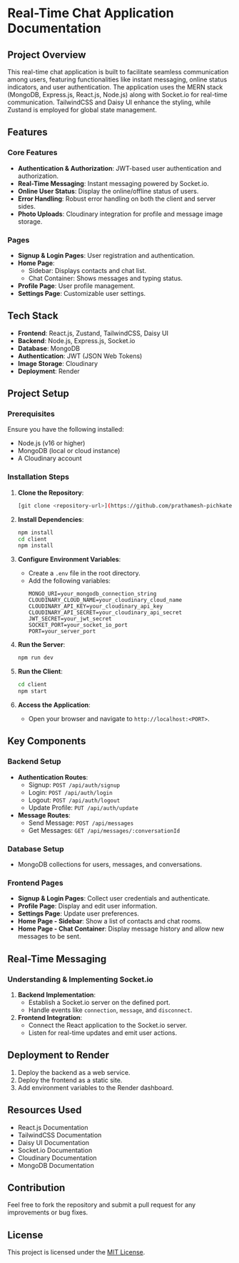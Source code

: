 # Real-Time Chat Application Documentation

## Project Overview
This real-time chat application is built to facilitate seamless communication among users, featuring functionalities like instant messaging, online status indicators, and user authentication. The application uses the MERN stack (MongoDB, Express.js, React.js, Node.js) along with Socket.io for real-time communication. TailwindCSS and Daisy UI enhance the styling, while Zustand is employed for global state management.

## Features
### Core Features
- **Authentication & Authorization**: JWT-based user authentication and authorization.
- **Real-Time Messaging**: Instant messaging powered by Socket.io.
- **Online User Status**: Display the online/offline status of users.
- **Error Handling**: Robust error handling on both the client and server sides.
- **Photo Uploads**: Cloudinary integration for profile and message image storage.

### Pages
- **Signup & Login Pages**: User registration and authentication.
- **Home Page**:
  - Sidebar: Displays contacts and chat list.
  - Chat Container: Shows messages and typing status.
- **Profile Page**: User profile management.
- **Settings Page**: Customizable user settings.

## Tech Stack
- **Frontend**: React.js, Zustand, TailwindCSS, Daisy UI
- **Backend**: Node.js, Express.js, Socket.io
- **Database**: MongoDB
- **Authentication**: JWT (JSON Web Tokens)
- **Image Storage**: Cloudinary
- **Deployment**: Render

## Project Setup
### Prerequisites
Ensure you have the following installed:
- Node.js (v16 or higher)
- MongoDB (local or cloud instance)
- A Cloudinary account

### Installation Steps
1. **Clone the Repository**:
   ```bash
   [git clone <repository-url>](https://github.com/prathamesh-pichkate/QuickConnect/edit/main/README.md)
   ```

2. **Install Dependencies**:
   ```bash
   npm install
   cd client
   npm install
   ```

3. **Configure Environment Variables**:
   - Create a `.env` file in the root directory.
   - Add the following variables:
     ```env
     MONGO_URI=your_mongodb_connection_string
     CLOUDINARY_CLOUD_NAME=your_cloudinary_cloud_name
     CLOUDINARY_API_KEY=your_cloudinary_api_key
     CLOUDINARY_API_SECRET=your_cloudinary_api_secret
     JWT_SECRET=your_jwt_secret
     SOCKET_PORT=your_socket_io_port
     PORT=your_server_port
     ```

4. **Run the Server**:
   ```bash
   npm run dev
   ```

5. **Run the Client**:
   ```bash
   cd client
   npm start
   ```

6. **Access the Application**:
   - Open your browser and navigate to `http://localhost:<PORT>`.

## Key Components
### Backend Setup
- **Authentication Routes**:
  - Signup: `POST /api/auth/signup`
  - Login: `POST /api/auth/login`
  - Logout: `POST /api/auth/logout`
  - Update Profile: `PUT /api/auth/update`
- **Message Routes**:
  - Send Message: `POST /api/messages`
  - Get Messages: `GET /api/messages/:conversationId`

### Database Setup
- MongoDB collections for users, messages, and conversations.

### Frontend Pages
- **Signup & Login Pages**: Collect user credentials and authenticate.
- **Profile Page**: Display and edit user information.
- **Settings Page**: Update user preferences.
- **Home Page - Sidebar**: Show a list of contacts and chat rooms.
- **Home Page - Chat Container**: Display message history and allow new messages to be sent.

## Real-Time Messaging
### Understanding & Implementing Socket.io
1. **Backend Implementation**:
   - Establish a Socket.io server on the defined port.
   - Handle events like `connection`, `message`, and `disconnect`.
2. **Frontend Integration**:
   - Connect the React application to the Socket.io server.
   - Listen for real-time updates and emit user actions.

## Deployment to Render
1. Deploy the backend as a web service.
2. Deploy the frontend as a static site.
3. Add environment variables to the Render dashboard.

## Resources Used
- React.js Documentation
- TailwindCSS Documentation
- Daisy UI Documentation
- Socket.io Documentation
- Cloudinary Documentation
- MongoDB Documentation

## Contribution
Feel free to fork the repository and submit a pull request for any improvements or bug fixes.

## License
This project is licensed under the [MIT License](LICENSE).

